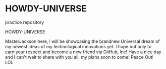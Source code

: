 # HOWDY-UNIVERSE
practice repository 

HOWDY-UNIVERSE

MasterJackson here, I will be showcasing the brandnew Universal dream of my newest ideas of my technological innovations yet.  I hope but only to earn your respect and become a new friend via GitHub, Inc!  Have a nice day and I can't wait to share with you all, my plans soon to come!  Peace Out! LOL
